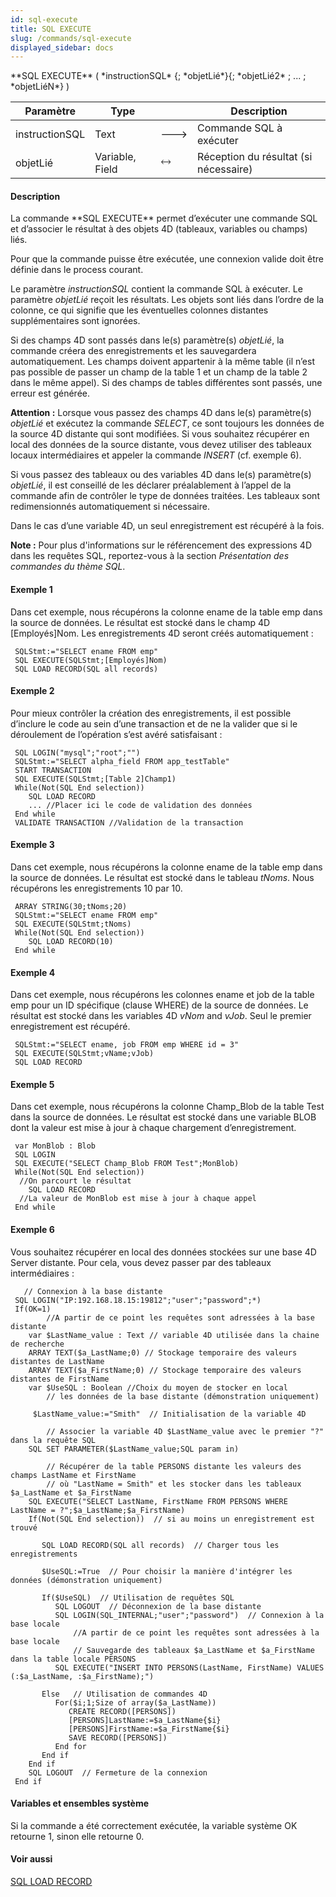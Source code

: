 ```yaml
---
id: sql-execute
title: SQL EXECUTE
slug: /commands/sql-execute
displayed_sidebar: docs
---
```


<!--REF #_command_.SQL EXECUTE.Syntax-->**SQL EXECUTE** ( *instructionSQL* {; *objetLié*}{; *objetLié2* ; ... ; *objetLiéN*} )<!-- END REF-->
<!--REF #_command_.SQL EXECUTE.Params-->
| Paramètre | Type |  | Description |
| --- | --- | --- | --- |
| instructionSQL | Text | &#x1F852; | Commande SQL à exécuter |
| objetLié | Variable, Field | &#x1F858; | Réception du résultat (si nécessaire) |

<!-- END REF-->

#### Description 

<!--REF #_command_.SQL EXECUTE.Summary-->La commande **SQL EXECUTE** permet d’exécuter une commande SQL et d’associer le résultat à des objets 4D (tableaux, variables ou champs) liés.<!-- END REF--> 

Pour que la commande puisse être exécutée, une connexion valide doit être définie dans le process courant. 

Le paramètre *instructionSQL* contient la commande SQL à exécuter. Le paramètre *objetLié* reçoit les résultats. Les objets sont liés dans l’ordre de la colonne, ce qui signifie que les éventuelles colonnes distantes supplémentaires sont ignorées. 

Si des champs 4D sont passés dans le(s) paramètre(s) *objetLié*, la commande créera des enregistrements et les sauvegardera automatiquement. Les champs doivent appartenir à la même table (il n’est pas possible de passer un champ de la table 1 et un champ de la table 2 dans le même appel). Si des champs de tables différentes sont passés, une erreur est générée. 

**Attention :** Lorsque vous passez des champs 4D dans le(s) paramètre(s) *objetLié* et exécutez la commande *SELECT*, ce sont toujours les données de la source 4D distante qui sont modifiées. Si vous souhaitez récupérer en local des données de la source distante, vous devez utiliser des tableaux locaux intermédiaires et appeler la commande *INSERT* (cf. exemple 6). 

Si vous passez des tableaux ou des variables 4D dans le(s) paramètre(s) *objetLié*, il est conseillé de les déclarer préalablement à l’appel de la commande afin de contrôler le type de données traitées. Les tableaux sont redimensionnés automatiquement si nécessaire. 

Dans le cas d’une variable 4D, un seul enregistrement est récupéré à la fois. 

**Note :** Pour plus d'informations sur le référencement des expressions 4D dans les requêtes SQL, reportez-vous à la section *Présentation des commandes du thème SQL*.

#### Exemple 1 

Dans cet exemple, nous récupérons la colonne ename de la table emp dans la source de données. Le résultat est stocké dans le champ 4D \[Employés\]Nom. Les enregistrements 4D seront créés automatiquement : 

```4d
 SQLStmt:="SELECT ename FROM emp"
 SQL EXECUTE(SQLStmt;[Employés]Nom)
 SQL LOAD RECORD(SQL all records)
```

#### Exemple 2 

Pour mieux contrôler la création des enregistrements, il est possible d’inclure le code au sein d’une transaction et de ne la valider que si le déroulement de l’opération s’est avéré satisfaisant :

```4d
 SQL LOGIN("mysql";"root";"")
 SQLStmt:="SELECT alpha_field FROM app_testTable"
 START TRANSACTION
 SQL EXECUTE(SQLStmt;[Table 2]Champ1)
 While(Not(SQL End selection))
    SQL LOAD RECORD
    ... //Placer ici le code de validation des données
 End while
 VALIDATE TRANSACTION //Validation de la transaction
```

#### Exemple 3 

Dans cet exemple, nous récupérons la colonne ename de la table emp dans la source de données. Le résultat est stocké dans le tableau *tNoms*. Nous récupérons les enregistrements 10 par 10.

```4d
 ARRAY STRING(30;tNoms;20)
 SQLStmt:="SELECT ename FROM emp"
 SQL EXECUTE(SQLStmt;tNoms)
 While(Not(SQL End selection))
    SQL LOAD RECORD(10)
 End while
```

#### Exemple 4 

Dans cet exemple, nous récupérons les colonnes ename et job de la table emp pour un ID spécifique (clause WHERE) de la source de données. Le résultat est stocké dans les variables 4D *vNom* and *vJob*. Seul le premier enregistrement est récupéré.

```4d
 SQLStmt:="SELECT ename, job FROM emp WHERE id = 3"
 SQL EXECUTE(SQLStmt;vName;vJob)
 SQL LOAD RECORD
```

#### Exemple 5 

Dans cet exemple, nous récupérons la colonne Champ\_Blob de la table Test dans la source de données. Le résultat est stocké dans une variable BLOB dont la valeur est mise à jour à chaque chargement d’enregistrement.

```4d
 var MonBlob : Blob
 SQL LOGIN
 SQL EXECUTE("SELECT Champ_Blob FROM Test";MonBlob)
 While(Not(SQL End selection))
  //On parcourt le résultat
    SQL LOAD RECORD
  //La valeur de MonBlob est mise à jour à chaque appel
 End while
```

#### Exemple 6 

Vous souhaitez récupérer en local des données stockées sur une base 4D Server distante. Pour cela, vous devez passer par des tableaux intermédiaires :

```4d
   // Connexion à la base distante
 SQL LOGIN("IP:192.168.18.15:19812";"user";"password";*)
 If(OK=1)
        //A partir de ce point les requêtes sont adressées à la base distante
    var $LastName_value : Text // variable 4D utilisée dans la chaine de recherche
    ARRAY TEXT($a_LastName;0) // Stockage temporaire des valeurs distantes de LastName
    ARRAY TEXT($a_FirstName;0) // Stockage temporaire des valeurs distantes de FirstName
    var $UseSQL : Boolean //Choix du moyen de stocker en local
        // les données de la base distante (démonstration uniquement)
 
     $LastName_value:="Smith"  // Initialisation de la variable 4D
 
        // Associer la variable 4D $LastName_value avec le premier "?" dans la requête SQL
    SQL SET PARAMETER($LastName_value;SQL param in)
 
        // Récupérer de la table PERSONS distante les valeurs des champs LastName et FirstName
        // où "LastName = Smith" et les stocker dans les tableaux $a_LastName et $a_FirstName
    SQL EXECUTE("SELECT LastName, FirstName FROM PERSONS WHERE LastName = ?";$a_LastName;$a_FirstName)
    If(Not(SQL End selection))  // si au moins un enregistrement est trouvé
 
       SQL LOAD RECORD(SQL all records)  // Charger tous les enregistrements
 
       $UseSQL:=True  // Pour choisir la manière d'intégrer les données (démonstration uniquement)
 
       If($UseSQL)  // Utilisation de requêtes SQL
          SQL LOGOUT  // Déconnexion de la base distante
          SQL LOGIN(SQL_INTERNAL;"user";"password")  // Connexion à la base locale
              //A partir de ce point les requêtes sont adressées à la base locale
              // Sauvegarde des tableaux $a_LastName et $a_FirstName dans la table locale PERSONS
          SQL EXECUTE("INSERT INTO PERSONS(LastName, FirstName) VALUES (:$a_LastName, :$a_FirstName);")
 
       Else   // Utilisation de commandes 4D
          For($i;1;Size of array($a_LastName))
             CREATE RECORD([PERSONS])
             [PERSONS]LastName:=$a_LastName{$i}
             [PERSONS]FirstName:=$a_FirstName{$i}
             SAVE RECORD([PERSONS])
          End for
       End if
    End if
    SQL LOGOUT  // Fermeture de la connexion
 End if
```

#### Variables et ensembles système 

Si la commande a été correctement exécutée, la variable système OK retourne 1, sinon elle retourne 0.

#### Voir aussi 

[SQL LOAD RECORD](sql-load-record.md)  